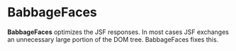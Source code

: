 BabbageFaces
============
<b>BabbageFaces</b> optimizes the JSF responses. In most cases JSF exchanges an unnecessary large portion of the DOM tree. BabbageFaces fixes this. 


